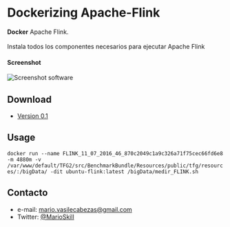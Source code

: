 Dockerizing Apache-Flink 
======
**Docker**  Apache Flink.
<br><br>
Instala todos los componentes necesarios para ejecutar Apache Flink


#### Screenshot
![Screenshot software](https://flink.apache.org/img/navbar-brand-logo.jpg "screenshot software")

## Download
* [Version 0.1](https://github.com/MarioSkill/TFG/archive/master.zip)

## Usage
```docker run --name FLINK_11_07_2016_46_870c2049c1a9c326a71f75cec66fd6e8 -m 4880m -v /var/www/default/TFG2/src/BenchmarkBundle/Resources/public/tfg/resources/:/bigData/ -dit ubuntu-flink:latest /bigData/medir_FLINK.sh```

## Contacto
* e-mail: mario.vasilecabezas@gmail.com
* Twitter: [@MarioSkill](https://twitter.com/MarioSkill "twitterhandle on twitter")
